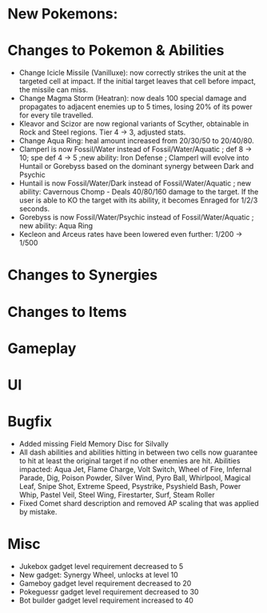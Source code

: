 # New Pokemons:

# Changes to Pokemon & Abilities

- Change Icicle Missile (Vanilluxe): now correctly strikes the unit at the targeted cell at impact. If the initial target leaves that cell before impact, the missile can miss.
- Change Magma Storm (Heatran): now deals 100 special damage and propagates to adjacent enemies up to 5 times, losing 20% of its power for every tile travelled.
- Kleavor and Scizor are now regional variants of Scyther, obtainable in Rock and Steel regions. Tier 4 → 3, adjusted stats.
- Change Aqua Ring: heal amount increased from 20/30/50 to 20/40/80.
- Clamperl is now Fossil/Water instead of Fossil/Water/Aquatic ; def 8 → 10; spe def 4 → 5 ;new ability: Iron Defense ; Clamperl will evolve into Huntail or Gorebyss based on the dominant synergy between Dark and Psychic
- Huntail is now Fossil/Water/Dark instead of Fossil/Water/Aquatic ; new ability: Cavernous Chomp - Deals 40/80/160 damage to the target. If the user is able to KO the target with its ability, it becomes Enraged for 1/2/3 seconds.
- Gorebyss is now Fossil/Water/Psychic instead of Fossil/Water/Aquatic ; new ability: Aqua Ring
- Kecleon and Arceus rates have been lowered even further: 1/200 → 1/500

# Changes to Synergies

# Changes to Items

# Gameplay

# UI

# Bugfix

- Added missing Field Memory Disc for Silvally
- All dash abilities and abilities hitting in between two cells now guarantee to hit at least the original target if no other enemies are hit. Abilities impacted: Aqua Jet, Flame Charge, Volt Switch, Wheel of Fire, Infernal Parade, Dig, Poison Powder, Silver Wind, Pyro Ball, Whirlpool, Magical Leaf, Snipe Shot, Extreme Speed, Psystrike, Psyshield Bash, Power Whip, Pastel Veil, Steel Wing, Firestarter, Surf, Steam Roller
- Fixed Comet shard description and removed AP scaling that was applied by mistake.

# Misc

- Jukebox gadget level requirement decreased to 5
- New gadget: Synergy Wheel, unlocks at level 10
- Gameboy gadget level requirement decreased to 20
- Pokeguessr gadget level requirement decreased to 30
- Bot builder gadget level requirement increased to 40